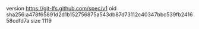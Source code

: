 version https://git-lfs.github.com/spec/v1
oid sha256:a478f65891d2d1b152756875a543db87d73112c40347bbc539fb241658cdfd7a
size 1119
